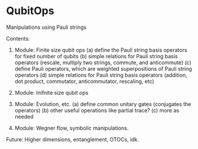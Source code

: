 # QubitOps
Manipulations using Pauli strings

Contents:

1. Module: Finite size qubit ops
(a) define the Pauli string basis operators for fixed number of qubits
(b) simple relations for Pauli string basis operators (rescale, multiply two strings, commute, and anticommute)
(c) define Pauli operators, which are weighted superpositions of Pauli string operators
(d) simple relations for Pauli string basis operators (addition, dot product, commutator, anticommutator, rescaling, etc)

2. Module: Inifnite size qubit ops


3. Module: Evolution, etc.
(a) define common unitary gates (conjugates the operators)
(b) other useful operations like partial trace?
(c) more as needed

4. Module: Wegner flow, symbolic manipulations.

Future: Higher dimensions, entanglement, OTOCs, idk.
